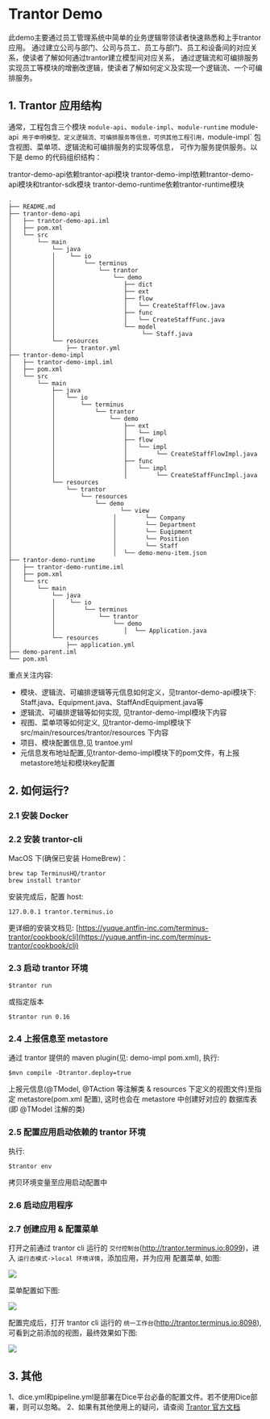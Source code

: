 # Trantor Demo

此demo主要通过员工管理系统中简单的业务逻辑带领读者快速熟悉和上手trantor应用。
通过建立公司与部门、公司与员工、员工与部门、员工和设备间的对应关系，使读者了解如何通过trantor建立模型间对应关系，
通过逻辑流和可编排服务实现员工等模块的增删改逻辑，使读者了解如何定义及实现一个逻辑流、一个可编排服务。

## 1. Trantor 应用结构

通常，工程包含三个模块 `module-api`、`module-impl`、`module-runtime` module-api` 用于申明模型、定义逻辑流、可编排服务等信息，可供其他工程引用，`module-impl` 包含视图、菜单项、逻辑流和可编排服务的实现等信息，
可作为服务提供服务。以下是 demo 的代码组织结构：

trantor-demo-api依赖trantor-api模块
trantor-demo-impl依赖trantor-demo-api模块和trantor-sdk模块
trantor-demo-runtime依赖trantor-runtime模块

```concept
.
├── README.md
├── trantor-demo-api
│   ├── trantor-demo-api.iml
│   ├── pom.xml
│   └── src
│       └── main
│           └── java
│           │    └── io
│           │        └── terminus
│           │            └── trantor
│           │                └── demo
│           │                   ├── dict
│           │                   ├── ext
│           │                   ├── flow
│           │                   │   └── CreateStaffFlow.java
│           │                   ├── func
│           │                   │   └── CreateStaffFunc.java
│           │                   └── model
│           │                        └── Staff.java
│           └── resources
│               ├── trantor.yml
├── trantor-demo-impl
│   ├── trantor-demo-impl.iml
│   ├── pom.xml
│   └── src
│       └── main
│           ├── java
│           │   └── io
│           │       └── terminus
│           │           └── trantor
│           │               └── demo
│           │                   ├── ext
│           │               	│ 	└── impl
│           │                   ├── flow
│           │               	│  	└── impl
│           │                   │  		 └── CreateStaffFlowImpl.java
│           │                   ├── func
│           │               	│  	└── impl
│           │                   │  		 └── CreateStaffFuncImpl.java
│           └── resources
│               └── trantor
│                   └── resources
│                       └── demo
│                    	       └── view
│                          	 │		  └── Company
│                            │		  └── Department
│                        	 │        └── Euqipment
│                        	 │	      └── Position
│                        	 │	      └── Staff
│                            │  └── demo-menu-item.json
├── trantor-demo-runtime
│   ├── trantor-demo-runtime.iml
│   ├── pom.xml
│   └── src
│       └── main
│           └── java
│           │    └── io
│           │        └── terminus
│           │            └── trantor
│           │                └── demo
│           │                   │  └── Application.java
│           └── resources
│               ├── application.yml
├── demo-parent.iml
└── pom.xml

```

重点关注内容:

- 模块、逻辑流、可编排逻辑等元信息如何定义，见trantor-demo-api模块下: Staff.java、Equipment.java、StaffAndEquipment.java等
- 逻辑流、可编排逻辑等如何实现, 见trantor-demo-impl模块下内容
- 视图、菜单项等如何定义, 见trantor-demo-impl模块下 src/main/resources/trantor/resources 下内容
- 项目、模块配置信息,见 trantoe.yml
- 元信息发布地址配置,见trantor-demo-impl模块下的pom文件，有上报metastore地址和模块key配置

## 2. 如何运行?

### 2.1 安装 Docker

### 2.2 安装 trantor-cli

MacOS 下(确保已安装 HomeBrew)：

```concept
brew tap TerminusHQ/trantor
brew install trantor
```

安装完成后，配置 host:

```concept
127.0.0.1 trantor.terminus.io
```


更详细的安装文档见: [https://yuque.antfin-inc.com/terminus-trantor/cookbook/cli](https://yuque.antfin-inc.com/terminus-trantor/cookbook/cli)

### 2.3 启动 trantor 环境

```concept
$trantor run
```

或指定版本

```concept
$trantor run 0.16
```

### 2.4 上报信息至 metastore

通过 trantor 提供的 maven plugin(见: demo-impl pom.xml), 执行:

```
$mvn compile -Dtrantor.deploy=true
```

上报元信息(@TModel, @TAction 等注解类 & resources 下定义的视图文件)至指定 metastore(pom.xml 配置), 这时也会在 metastore 中创建好对应的
数据库表(即 @TModel 注解的类)

### 2.5 配置应用启动依赖的 trantor 环境

执行: 

```concept
$trantor env
```

拷贝环境变量至应用启动配置中

### 2.6 启动应用程序

### 2.7 创建应用 & 配置菜单

打开之前通过 trantor cli 运行的 `交付控制台`(http://trantor.terminus.io:8099)，进入 `运行态模式->local 环境详情`，添加应用，并为应用
配置菜单, 如图:

![](http://terminus-paas.oss-cn-hangzhou.aliyuncs.com/paas-doc/2020/07/09/86c384be-2b06-4c55-b4e9-cf3aa6af099d.png)

菜单配置如下图: 

![](http://terminus-paas.oss-cn-hangzhou.aliyuncs.com/paas-doc/2020/07/09/a629fa11-29e9-4862-a5b0-f16eb0317227.png)

配置完成后，打开 trantor cli 运行的 `统一工作台`(http://trantor.terminus.io:8098), 可看到之前添加的视图，最终效果如下图:

![](http://terminus-paas.oss-cn-hangzhou.aliyuncs.com/paas-doc/2020/07/09/7ba393b4-9733-4307-818d-939aba688e96.png)

## 3. 其他
1、dice.yml和pipeline.yml是部署在Dice平台必备的配置文件。若不使用Dice部署，则可以忽略。
2、如果有其他使用上的疑问，请查阅 [Trantor 官方文档](https://trantor-interactive-doc.app.terminus.io/doc/marked/introduce)